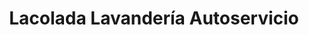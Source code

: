 ---
title: "Lacolada Lavandería Autoservicio"
url: /picanya/lacolada-lavanderia-autoservicio/
shop: Wäscherei
---